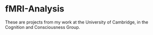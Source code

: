 # fMRI-Analysis
These are projects from my work at the University of Cambridge, in the Cognition and Consciousness Group.
